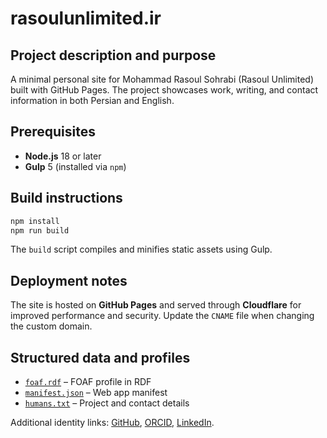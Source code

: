 # rasoulunlimited.ir

## Project description and purpose
A minimal personal site for Mohammad Rasoul Sohrabi (Rasoul Unlimited) built with GitHub Pages. The project showcases work, writing, and contact information in both Persian and English.

## Prerequisites
- **Node.js** 18 or later
- **Gulp** 5 (installed via `npm`)

## Build instructions
```bash
npm install
npm run build
```
The `build` script compiles and minifies static assets using Gulp.

## Deployment notes
The site is hosted on **GitHub Pages** and served through **Cloudflare** for improved performance and security. Update the `CNAME` file when changing the custom domain.

## Structured data and profiles
- [`foaf.rdf`](foaf.rdf) – FOAF profile in RDF
- [`manifest.json`](manifest.json) – Web app manifest
- [`humans.txt`](humans.txt) – Project and contact details

Additional identity links: [GitHub](https://github.com/RasoulUnlimited), [ORCID](https://orcid.org/0009-0004-7177-2080), [LinkedIn](https://www.linkedin.com/in/rasoulunlimited).
